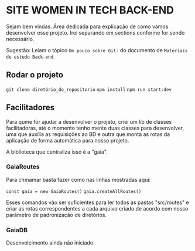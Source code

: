 # SITE WOMEN IN TECH BACK-END

Sejam bem vindas. Área dedicada para explicação de como vamos desenvolver esse projeto. Irei separando em sections conforme for sendo necessário. 

Sugestão: Leiam o tópico `Um pouco sobre Git:` do documento de `Materiais de estudo Back-end`.

## Rodar o projeto

```git clone diretório_do_repositorio```
```npm install```
```npm run start:dev```

## Facilitadores

Para qume for ajudar a desenvolver o projeto, criei um lib de classes facilitadoras, até o momento tenho mente duas classes para desenvolver, uma que auxília as requisições ao BD e outra que monta as rotas da aplicação de forma automática para nosso projeto.

A biblioteca que centraliza isso é a "gaia".

### GaiaRoutes

Para chmamar basta fazer como nas linhas mostradas aqui:

```const gaia = new GaiaRoutes()```
```gaia.createAllRoutes()```

Esses comandos vão ser suficientes para ler todos as pastas "src/routes" e criar as rotas correspondentes a cada arquivo criado de acordo com nosso parâmetro de padronização de diretórios.

### GaiaDB

Desenvolcimento ainda não iniciado.

